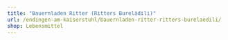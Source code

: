```yaml
---
title: "Bauernladen Ritter (Ritters Burelädili)"
url: /endingen-am-kaiserstuhl/bauernladen-ritter-ritters-burelaedili/
shop: Lebensmittel
---
```

